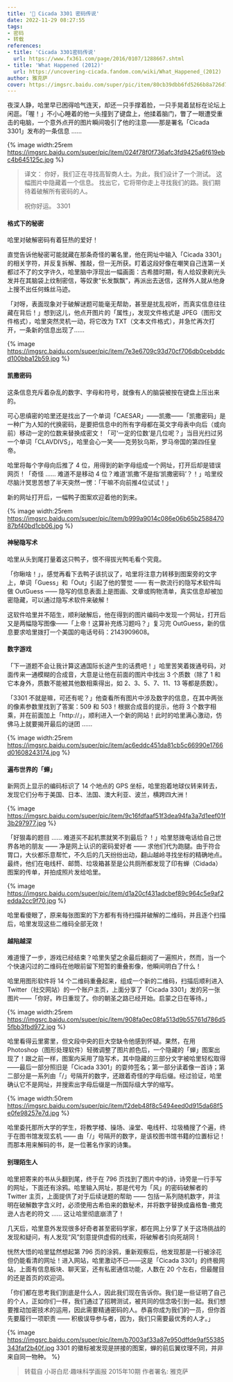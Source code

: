 ```yaml
---
title: '🔢 Cicada 3301 密码传说'
date: 2022-11-29 08:27:55
tags:
- 密码
- 转载
references:
- title: 'Cicada 3301密码传说'
  url: https://www.fx361.com/page/2016/0107/1288667.shtml 
- title: 'What Happened (2012)'
  url: https://uncovering-cicada.fandom.com/wiki/What_Happened_(2012)
author: 雅克萨
cover: https://imgsrc.baidu.com/super/pic/item/80cb39dbb6fd5266b8a726d7ee18972bd5073660.jpg
---
```


夜深人静，哈里早已困得哈气连天，却还一只手撑着脸，一只手晃着鼠标在论坛上闲逛。「喔！」不小心睡着的他一头撞到了键盘上，他揉着脑门，瞥了一眼遭受重击的电脑，一个意外点开的图片瞬间吸引了他的注意——那是署名「Cicada 3301」发布的一条信息 ……

<!--more-->

{% image width:25rem https://imgsrc.baidu.com/super/pic/item/024f78f0f736afc3fd9425a6f619ebc4b645125c.jpg %}

> 译文：
> 你好，我们正在寻找高智商人士。为此，我们设计了一个测试。
> 这幅图片中隐藏着一个信息。
> 找出它，它将带你走上寻找我们的路。我们期待着破解所有密码的人。
>
> 祝你好运。
> 3301

#### 格式下的秘密

哈里对破解密码有着狂热的爱好！

直觉告诉他秘密可能就藏在那条奇怪的署名里，他在网址中输入「Cicada 3301」的相关字符，并反复拆解、推敲，但一无所获。盯着这段好像在嘲笑自己连第一关都过不了的文字许久，哈里脑中浮现出一幅画面：古希腊时期，有人给奴隶剃光头发并在其脑袋上纹制密信，等奴隶“长发飘飘”，再派出去送信，这样外人就从他身上搜不出任何蛛丝马迹。

「对呀，表面现象对于破解谜题可能毫无帮助，甚至是扰乱视听，而真实信息往往藏在背后！」想到这儿，他点开图片的「属性」，发现文件格式是 JPEG（图形文件格式），哈里突然灵机一动，将它改为 TXT（文本文件格式），并急忙再次打开，一条新的信息出现了……

{% image https://imgsrc.baidu.com/super/pic/item/7e3e6709c93d70cf706db0cebddcd100bba12b59.jpg %}

#### 凯撒密码

这条信息充斥着杂乱的数字、字母和符号，就像有人的脑袋被按在键盘上压出来的。

可心思缜密的哈里还是找出了一个单词「CAESAR」——凯撒——「凯撒密码」是一种广为人知的代换密码，是要把信息中的所有字母都在英文字母表中向后（或向前）移动一定的位数来替换成密文！「可‘一定的位数’是几位呢？」当目光扫过另一个单词「CLAVDIVS」，哈里会心一笑——克劳狄乌斯，罗马帝国的第四任皇帝。

哈里将每个字母向后推了 4 位，用得到的新字母组成一个网址，打开后却是错误网页！「奇怪 …… 难道不是移动 4 位？难道‘凯撒’不是指‘凯撒密码’？！」哈里绞尽脑汁冥思苦想了半天突然一愣：「干嘛不向前推4位试试！」

新的网址打开后，一幅鸭子图案欢迎着他的到来。

{% image width:25rem https://imgsrc.baidu.com/super/pic/item/b999a9014c086e06b65b258847087bf40bd1cb06.jpg %}

#### 神秘隐写术

哈里从头到尾打量着这只鸭子，恨不得拔光鸭毛看个究竟。

「你瞅啥！」，感觉再看下去鸭子该抗议了，哈里将注意力转移到图案旁的文字上，单词「Guess」和「Out」引起了他的警觉 —— 有一款流行的隐写术软件叫做 OutGuess —— 隐写的信息表面上是图画、文章或购物清单，真实信息却被加密隐藏，可以通过隐写术软件来破解！

这软件哈里并不陌生，顺利破解后，他在得到的图片编码中发现一个网址，打开后又是两幅隐写图像——「上帝！这算补充练习题吗？」复习完 OutGuess，新的信息要求哈里拨打一个美国的电话号码：2143909608。

#### 数字游戏

「下一道题不会让我计算这通国际长途产生的话费吧！」哈里苦笑着拨通号码，对面传来一通模糊的合成音，大意是让他在前面的图片中找出 3 个质数（除了 1 和它本身外，质数不能被其他数相乘得出，如 2、3、5、7、11、13 等都是质数）。

「3301 不就是嘛，可还有呢？」他查看所有图片中涉及数字的信息，在其中两张的像素参数里找到了答案：509 和 503！根据合成音的提示，他将 3 个数字相乘，并在前面加上「http://」，顺利进入一个新的网站！此时的哈里满心激动，仿佛马上就要揭开最后的谜团 ……

{% image width:25rem https://imgsrc.baidu.com/super/pic/item/ac6eddc451da81cb5c66990e1766d01608243174.jpg %}

#### 遍布世界的「蝉」

新网页上显示的编码标识了 14 个地点的 GPS 坐标，哈里抱着地球仪转来转去，发现它们分布于美国、日本、法国、澳大利亚、波兰，横跨四大洲！

{% image https://imgsrc.baidu.com/super/pic/item/9c16fdfaaf51f3dea94fa3a7d1eef01f3b297977.jpg %}

「好狠毒的题目 …… 难道买不起机票就笑不到最后？！」哈里怒拨电话给自己世界各地的朋友 —— 净是网上认识的密码爱好者 —— 求他们代为跑腿。由于符合胃口，大伙都乐意帮忙，不久后的几天纷纷出动，翻山越岭寻找坐标的精确地点。最终，他们在电线杆、邮筒、垃圾箱甚至是公共厕所都发现了印有蝉（Cidada）图案的传单，并拍成照片发给哈里。

{% image https://imgsrc.baidu.com/super/pic/item/d1a20cf431adcbef89c964c5e9af2edda2cc9f70.jpg %}

哈里看傻眼了，原来每张图案的下方都有有待扫描并破解的二维码，并且逐个扫描后，哈里发现这些二维码全部无效！

#### 越陷越深

难道慢了一步，游戏已经结束？哈里失望之余最后翻阅了一遍照片，然而，当一个个快速闪过的二维码在他眼前留下短暂的重叠影像，他瞬间明白了什么！

哈里用图形软件将 14 个二维码重叠起来，组成一个新的二维码，扫描后顺利进入 Twitter（社交网站）的一个账户主页，上面分享了「Cicada 3301」发的另一张图片——「你好。昨日重现了。你的朝圣之路已经开始。启蒙之日在等待。」

{% image width:25rem https://imgsrc.baidu.com/super/pic/item/908fa0ec08fa513d9b55761d786d55fbb3fbd972.jpg %}

哈里看得云里雾里，但文段中央的巨大空缺令他感到怀疑。果然，在用 Photoshop（图形处理软件）轻微调整了图片颜色后，一个隐藏的「蝉」图案出现了！跟之前一样，图案内采用了隐写术，其中隐藏的三部分文字被哈里轻松取得——最后一部分照旧是「Cicada 3301」的耍帅签名；第一部分读着像一首诗；第二部分是一系列由「/」号隔开的数字，还跟着奇怪的字母后缀。经过验证，哈里确认它不是网址，并搜索出字母后缀是一所国际级大学的缩写。

{% image width:50rem https://imgsrc.baidu.com/super/pic/item/f2deb48f8c5494eed0d915da68f5e0fe98257e7d.jpg %}

哈里委托那所大学的学生，将教学楼、操场、澡堂、电线杆、垃圾桶搜了个遍，终于在图书馆发现玄机 —— 由「/」号隔开的数字，是该校图书馆书籍的位置标记！而那本用来解码的书，是一位著名作家的诗集。

#### 别理陌生人

哈里把寄来的书从头翻到尾，终于在 796 页找到了图片中的诗，诗旁是一行手写的网址，下面还有涂鸦。哈里输入网址，那是代号为「风」的密码破解者的 Twitter 主页，上面提供了对于后续谜题的帮助 —— 包括一系列随机数字，并注明在破解数字含义时，必须使用古希伯来的数秘术，并将数字替换成盎格鲁-撒克逊人古老的符文 …… 这让哈里彻底崩溃了！

几天后，哈里意外发现很多好奇者甚至密码学家，都在网上分享了关于这场挑战的发现和疑问，有人发现“风”刻意提供虚假的线索，将破解者引向死胡同！

恍然大悟的哈里猛然想起第 796 页的涂鸦，重新观察后，他发现那是一行被涂花但仍能看清的网址！进入网站，哈里激动不已——这是「Cicada 3301」的终极网站，上面有信息板块、聊天室，还有私密通信功能，人数在 20 个左右，但最醒目的还是首页的欢迎词。

「你们都在思考我们到底是什么人，因此我们现在告诉你。我们是一些证明了自己的个人，正如你们一样，我们通过了招聘测试，被共同的信念吸引到一起。我们想要推动加密技术的运用，因此需要精通密码的人。恭喜你成为我们的一员，但你首先要履行一项职责 —— 积极误导参与者，因为，我们只需要最优秀的人才。」

{% image https://imgsrc.baidu.com/super/pic/item/b7003af33a87e950dffde9af55385343faf2b40f.jpg 3301 的徽标被发现是拼接的图案，蝉的前后翼纹理不同，并非来自同一物种。  %}

> 转载自 小哥白尼·趣味科学画报 2015年10期
> 作者署名: 雅克萨